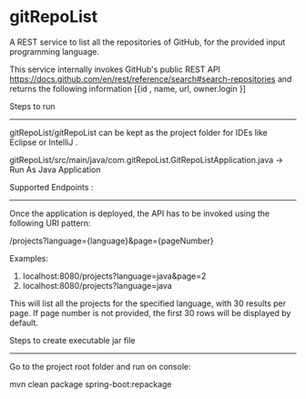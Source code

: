 # gitRepoList
A REST service to list all the repositories of GitHub, for the provided input programming language.

This service internally invokes GitHub's public REST API https://docs.github.com/en/rest/reference/search#search-repositories and returns the following information
[{id , name, url, owner.login }]


Steps to run
**************
gitRepoList/gitRepoList can be kept as the project folder for IDEs like Eclipse or IntelliJ . 

gitRepoList/src/main/java/com.gitRepoList.GitRepoListApplication.java -> Run As Java Application


Supported Endpoints :
********************

Once the application is deployed, the API has to be invoked using the following URI pattern:

/projects?language={language}&page={pageNumber}

Examples:
1. localhost:8080/projects?language=java&page=2
2. localhost:8080/projects?language=java

This will list all the projects for the specified language, with 30 results per page. If page number is not provided,
the first 30 rows will be displayed by default.


Steps to create executable jar file
************************************

Go to the project root folder and run on console:

mvn clean package spring-boot:repackage
